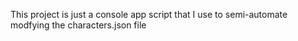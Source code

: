 ﻿This project is just a console app script that I use to semi-automate modfying the characters.json file